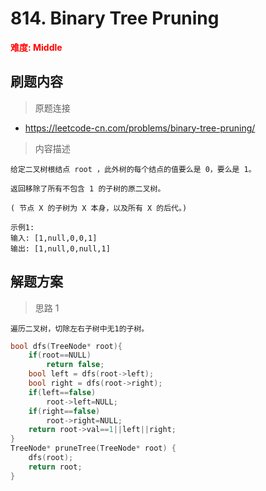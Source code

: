 # 814. Binary Tree Pruning

 **<font color=red>难度: Middle</font>**

 ## 刷题内容
 > 原题连接
* https://leetcode-cn.com/problems/binary-tree-pruning/
 > 内容描述
 ```
给定二叉树根结点 root ，此外树的每个结点的值要么是 0，要么是 1。

返回移除了所有不包含 1 的子树的原二叉树。

( 节点 X 的子树为 X 本身，以及所有 X 的后代。)

示例1:
输入: [1,null,0,0,1]
输出: [1,null,0,null,1]
 ```

## 解题方案
> 思路 1
```
遍历二叉树，切除左右子树中无1的子树。
```

```cpp
bool dfs(TreeNode* root){
    if(root==NULL)
        return false;
    bool left = dfs(root->left);
    bool right = dfs(root->right);
    if(left==false)
        root->left=NULL;
    if(right==false)
        root->right=NULL;
    return root->val==1||left||right;
}
TreeNode* pruneTree(TreeNode* root) {
    dfs(root);
    return root;
}
```
